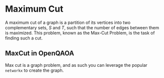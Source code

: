 # Maximum Cut

A maximum cut of a graph is a partition of its vertices into two complementary sets, $S$ and $T$, such that the number of edges between them is maximized. This problem, known as the Max-Cut Problem, is the task of finding such a cut.


## MaxCut in OpenQAOA

Max cut is a graph problem, and as such you can leverage the popular `networkx` to create the graph. 